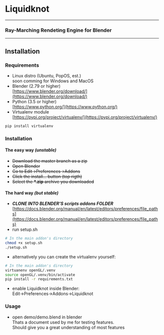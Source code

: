 # Liquidknot
---
### Ray-Marching Rendeting Engine for Blender
---
## Installation
### Requirements
- Linux distro (Ubuntu, PopOS, est.)  
soon comming for Windows and MacOS
- Blender (2.79 or higher)  
[https://www.blender.org/download/](https://www.blender.org/download/)
- Python (3.5 or higher)  
[https://www.python.org/](https://www.python.org/)
- Virtualenv module  
[https://pypi.org/project/virtualenv/](https://pypi.org/project/virtualenv/)
```bash
pip install virtualenv
```
### Installation
#### The easy way **_(unstable)_**
- ~~Download the master branch as a zip~~
- ~~Open Blender~~
- ~~Go to Edit->Preferences->Addons~~
- ~~Click the install... button (top rigth)~~
- ~~Select the __*.zip__ archive you downloaded~~
#### The hard way _(but stable)_
- **_CLONE INTO BLENDER'S scripts addons FOLDER_**  
[https://docs.blender.org/manual/en/latest/editors/preferences/file_paths](https://docs.blender.org/manual/en/latest/editors/preferences/file_paths)
- run setup.sh
```bash
# In the main addon's directory
chmod +x setup.sh 
./setup.sh
```
- alternatively you can create the virtualenv yourself:
```bash
# In the main addon's directory
virtuanenv openGL/.venv
source openGL/.venv/bin/activate
pip install -r requirements.txt
```
- enable Liquidknot inside Blender:  
Edit->Preferences->Addons->Liquidknot
### Usage
- open demo/demo.blend in blender  
Thats a document used by me for testing features.  
Should give you a great understanding of most features
